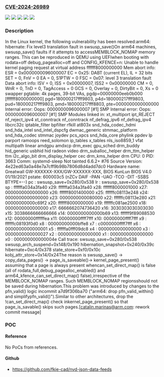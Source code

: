 ### [CVE-2024-26989](https://cve.mitre.org/cgi-bin/cvename.cgi?name=CVE-2024-26989)
![](https://img.shields.io/static/v1?label=Product&message=Linux&color=blue)
![](https://img.shields.io/static/v1?label=Version&message=&color=brightgreen)
![](https://img.shields.io/static/v1?label=Version&message=5.14%20&color=brightgreen)
![](https://img.shields.io/static/v1?label=Version&message=a7d9f306ba7052056edf9ccae596aeb400226af8%20&color=brightgreen)
![](https://img.shields.io/static/v1?label=Vulnerability&message=n%2Fa&color=blue)

### Description

In the Linux kernel, the following vulnerability has been resolved:arm64: hibernate: Fix level3 translation fault in swsusp_save()On arm64 machines, swsusp_save() faults if it attempts to accessMEMBLOCK_NOMAP memory ranges. This can be reproduced in QEMU using UEFIwhen booting with rodata=off debug_pagealloc=off and CONFIG_KFENCE=n:  Unable to handle kernel paging request at virtual address ffffff8000000000  Mem abort info:    ESR = 0x0000000096000007    EC = 0x25: DABT (current EL), IL = 32 bits    SET = 0, FnV = 0    EA = 0, S1PTW = 0    FSC = 0x07: level 3 translation fault  Data abort info:    ISV = 0, ISS = 0x00000007, ISS2 = 0x00000000    CM = 0, WnR = 0, TnD = 0, TagAccess = 0    GCS = 0, Overlay = 0, DirtyBit = 0, Xs = 0  swapper pgtable: 4k pages, 39-bit VAs, pgdp=00000000eeb0b000  [ffffff8000000000] pgd=180000217fff9803, p4d=180000217fff9803, pud=180000217fff9803, pmd=180000217fff8803, pte=0000000000000000  Internal error: Oops: 0000000096000007 [#1] SMP  Internal error: Oops: 0000000096000007 [#1] SMP  Modules linked in: xt_multiport ipt_REJECT nf_reject_ipv4 xt_conntrack nf_conntrack nf_defrag_ipv6 nf_defrag_ipv4 libcrc32c iptable_filter bpfilter rfkill at803x snd_hda_codec_hdmi snd_hda_intel snd_intel_dspcfg dwmac_generic stmmac_platform snd_hda_codec stmmac joydev pcs_xpcs snd_hda_core phylink ppdev lp parport ramoops reed_solomon ip_tables x_tables nls_iso8859_1 vfat multipath linear amdgpu amdxcp drm_exec gpu_sched drm_buddy hid_generic usbhid hid radeon video drm_suballoc_helper drm_ttm_helper ttm i2c_algo_bit drm_display_helper cec drm_kms_helper drm  CPU: 0 PID: 3663 Comm: systemd-sleep Not tainted 6.6.2+ #76  Source Version: 4e22ed63a0a48e7a7cff9b98b7806d8d4add7dc0  Hardware name: Greatwall GW-XXXXXX-XXX/GW-XXXXXX-XXX, BIOS KunLun BIOS V4.0 01/19/2021  pstate: 600003c5 (nZCv DAIF -PAN -UAO -TCO -DIT -SSBS BTYPE=--)  pc : swsusp_save+0x280/0x538  lr : swsusp_save+0x280/0x538  sp : ffffffa034a3fa40  x29: ffffffa034a3fa40 x28: ffffff8000001000 x27: 0000000000000000  x26: ffffff8001400000 x25: ffffffc08113e248 x24: 0000000000000000  x23: 0000000000080000 x22: ffffffc08113e280 x21: 00000000000c69f2  x20: ffffff8000000000 x19: ffffffc081ae2500 x18: 0000000000000000  x17: 6666662074736420 x16: 3030303030303030 x15: 3038666666666666  x14: 0000000000000b69 x13: ffffff9f89088530 x12: 00000000ffffffea  x11: 00000000ffff7fff x10: 00000000ffff7fff x9 : ffffffc08193f0d0  x8 : 00000000000bffe8 x7 : c0000000ffff7fff x6 : 0000000000000001  x5 : ffffffa0fff09dc8 x4 : 0000000000000000 x3 : 0000000000000027  x2 : 0000000000000000 x1 : 0000000000000000 x0 : 000000000000004e  Call trace:   swsusp_save+0x280/0x538   swsusp_arch_suspend+0x148/0x190   hibernation_snapshot+0x240/0x39c   hibernate+0xc4/0x378   state_store+0xf0/0x10c   kobj_attr_store+0x14/0x24The reason is swsusp_save() -> copy_data_pages() -> page_is_saveable()-> kernel_page_present() assuming that a page is always present whencan_set_direct_map() is false (all of rodata_full,debug_pagealloc_enabled() and arm64_kfence_can_set_direct_map() false),irrespective of the MEMBLOCK_NOMAP ranges. Such MEMBLOCK_NOMAP regionsshould not be saved during hibernation.This problem was introduced by changes to the pfn_valid() logic incommit a7d9f306ba70 ("arm64: drop pfn_valid_within() and simplifypfn_valid()").Similar to other architectures, drop the !can_set_direct_map() check inkernel_page_present() so that page_is_savable() skips such pages.[catalin.marinas@arm.com: rework commit message]

### POC

#### Reference
No PoCs from references.

#### Github
- https://github.com/fkie-cad/nvd-json-data-feeds

